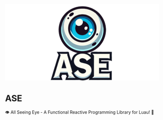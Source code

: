 ![alt text](./AllSeeingEyeLogo.png?raw=true)
# ASE
👁️ All Seeing Eye - A Functional Reactive Programming Library for Luau! 🚀
